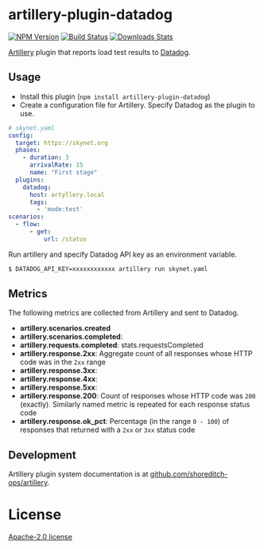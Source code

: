 # artillery-plugin-datadog

[![NPM Version][npm-image]][npm-url]
[![Build Status][travis-image]][travis-url]
[![Downloads Stats][npm-downloads]][npm-url]

[Artillery](http://artillery.io) plugin that reports load test results to [Datadog](datadoghq.com).

## Usage

- Install this plugin (`npm install artillery-plugin-datadog`)
- Create a configuration file for Artillery. Specify Datadog as the plugin to use.

```yaml
# skynet.yaml
config:
  target: https://skynet.org
  phases:
    - duration: 3
      arrivalRate: 15
      name: "First stage"
  plugins:
    datadog:
      host: artyllery.local
      tags:
        - 'mode:test'
scenarios:
  - flow:
      - get:
          url: /status

```

Run artillery and specify Datadog API key as an environment variable.

```bash
$ DATADOG_API_KEY=xxxxxxxxxxxx artillery run skynet.yaml
```

## Metrics

The following metrics are collected from Artillery and sent to Datadog.

- **artillery.scenarios.created**
- **artillery.scenarios.completed**: 
- **artillery.requests.completed**: stats.requestsCompleted
- **artillery.response.2xx**: Aggregate count of all responses whose HTTP code was in the `2xx` range
- **artillery.response.3xx**: 
- **artillery.response.4xx**: 
- **artillery.response.5xx**: 
- **artillery.response.200**: Count of responses whose HTTP code was `200` (exactly). Similarly named metric is repeated for each response status code
- **artillery.response.ok_pct**: Percentage (in the range `0 - 100`) of responses that returned with a `2xx` or `3xx` status code

## Development

Artillery plugin system documentation is at [github.com/shoreditch-ops/artillery](https://github.com/shoreditch-ops/artillery/blob/master/docs/plugins.md).

# License

[Apache-2.0 license](LICENSE.txt)

[npm-image]: https://img.shields.io/npm/v/artillery-plugin-datadog.svg?style=flat-square
[npm-url]: https://npmjs.org/package/artillery-plugin-datadog
[npm-downloads]: https://img.shields.io/npm/dm/artillery-plugin-datadog.svg?style=flat-square
[travis-image]: https://img.shields.io/travis/bigbank-as/artillery-plugin-datadog/master.svg?style=flat-square
[travis-url]: https://travis-ci.org/bigbank-as/artillery-plugin-datadog
